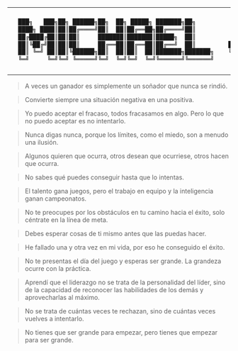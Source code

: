<table>
<tr>
<td>

```txt
  ███╗   ███╗██╗ ██████╗██╗  ██╗ █████╗ ███████╗██╗              ██╗ ██████╗ ██████╗ ██████╗  █████╗ ███╗   ██╗  
  ████╗ ████║██║██╔════╝██║  ██║██╔══██╗██╔════╝██║              ██║██╔═══██╗██╔══██╗██╔══██╗██╔══██╗████╗  ██║  
  ██╔████╔██║██║██║     ███████║███████║█████╗  ██║              ██║██║   ██║██████╔╝██║  ██║███████║██╔██╗ ██║  
  ██║╚██╔╝██║██║██║     ██╔══██║██╔══██║██╔══╝  ██║         ██   ██║██║   ██║██╔══██╗██║  ██║██╔══██║██║╚██╗██║  
  ██║ ╚═╝ ██║██║╚██████╗██║  ██║██║  ██║███████╗███████╗    ╚█████╔╝╚██████╔╝██║  ██║██████╔╝██║  ██║██║ ╚████║  
  ╚═╝     ╚═╝╚═╝ ╚═════╝╚═╝  ╚═╝╚═╝  ╚═╝╚══════╝╚══════╝     ╚════╝  ╚═════╝ ╚═╝  ╚═╝╚═════╝ ╚═╝  ╚═╝╚═╝  ╚═══╝  
```
</td> <td style="vertical-align: top; text-align: right;"> <img src="https://blobcore.pulsoslp.com.mx/images/2020/05/08/jumpman-focus-0-0-696-423.jpg" style="height:145px;" /> </td> </tr> </table>

> A veces un ganador es simplemente un soñador que nunca se rindió.

> Convierte siempre una situación negativa en una positiva.

> Yo puedo aceptar el fracaso, todos fracasamos en algo. Pero lo que no puedo aceptar es no intentarlo.

> Nunca digas nunca, porque los límites, como el miedo, son a menudo una ilusión.

> Algunos quieren que ocurra, otros desean que ocurriese, otros hacen que ocurra.

> No sabes qué puedes conseguir hasta que lo intentas.

> El talento gana juegos, pero el trabajo en equipo y la inteligencia ganan campeonatos.

> No te preocupes por los obstáculos en tu camino hacia el éxito, solo céntrate en la línea de meta.

> Debes esperar cosas de ti mismo antes que las puedas hacer.

> He fallado una y otra vez en mi vida, por eso he conseguido el éxito.

> No te presentas el día del juego y esperas ser grande. La grandeza ocurre con la práctica.

> Aprendí que el liderazgo no se trata de la personalidad del líder, sino de la capacidad de reconocer las habilidades de los demás y aprovecharlas al máximo.

> No se trata de cuántas veces te rechazan, sino de cuántas veces vuelves a intentarlo.

> No tienes que ser grande para empezar, pero tienes que empezar para ser grande.